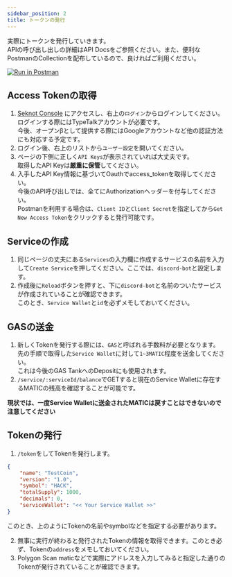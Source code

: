 ```yaml
---
sidebar_position: 2
title: トークンの発行
---
```


実際にトークンを発行していきます。  
APIの呼び出し出しの詳細はAPI Docsをご参照ください。また、便利なPostmanのCollectionを配布しているので、良ければご利用ください。

[![Run in Postman](https://run.pstmn.io/button.svg)](https://app.getpostman.com/run-collection/478b83685cc45f50f043?action=collection%2Fimport)

## Access Tokenの取得

1. [Seknot Console](https://seknot.net/) にアクセスし、右上の`ログイン`からログインしてください。ログインする際にはTypeTalkアカウントが必要です。  
今後、オープンβとして提供する際にはGoogleアカウントなど他の認証方法にも対応する予定です。
2. ログイン後、右上のリストから`ユーザー設定`を開いてください。
3. ページの下側に正しく`API Keys`が表示されていれば大丈夫です。  
取得したAPI Keyは**厳重に保管**してください。
4. 入手したAPI Key情報に基づいてOauthでaccess_tokenを取得してください。  
今後のAPI呼び出しでは、全てにAuthorizationヘッダーを付与してください。   
Postmanを利用する場合は、`Client ID`と`Client Secret`を指定してから`Get New Access Token`をクリックすると発行可能です。

## Serviceの作成
1. 同じページの丈夫にある`Services`の入力欄に作成するサービスの名前を入力して`Create Service`を押してください。ここでは、`discord-bot`と設定します。
2. 作成後に`Reload`ボタンを押すと、下に`discord-bot`と名前のついたサービスが作成されていることが確認できます。  
このとき、`Service Wallet`と`id`を必ずメモしておいてください。

## GASの送金
1. 新しくTokenを発行する際には、`GAS`と呼ばれる手数料が必要となります。  
先の手順で取得した`Service Wallet`に対して`1~3MATIC`程度を送金してください。  
これは今後のGAS TankへのDepositにも使用されます。
2. `/service/:serviceId/balance`でGETすると現在のService Walletに存在するMATICの残高を確認することが可能です。

**現状では、一度Service Walletに送金されたMATICは戻すことはできないので注意してください**

## Tokenの発行
1. `/token`をしてTokenを発行します。
```json
{
    "name": "TestCoin",
    "version": "1.0",
    "symbol": "HACK",
    "totalSupply": 1000,
    "decimals": 0,
    "serviceWallet": "<< Your Service Wallet >>"
}
```
このとき、上のようにTokenの名前やsymbolなどを指定する必要があります。

2. 無事に実行が終わると発行されたTokenの情報を取得できます。このとき必ず、Tokenの`address`をメモしておいてください。  
3. Polygon Scan maticなどで実際にアドレスを入力してみると指定した通りのTokenが発行されていることが確認できます。 
